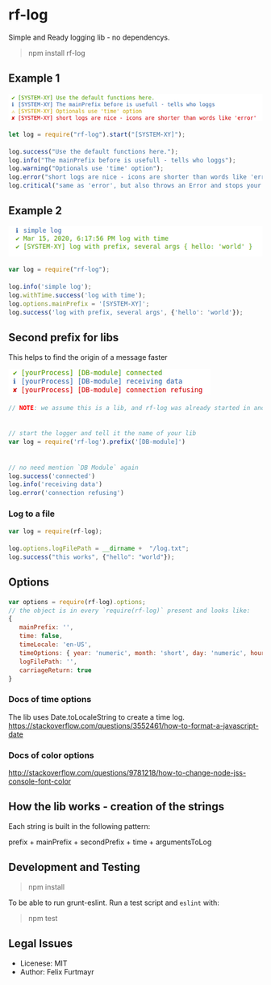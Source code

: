 # rf-log
Simple and Ready logging lib - no dependencys.

> npm install rf-log

## Example 1
![log-simple example](defaultFunctions.png)

```js
let log = require("rf-log").start("[SYSTEM-XY]");

log.success("Use the default functions here.");
log.info("The mainPrefix before is usefull - tells who loggs");
log.warning("Optionals use 'time' option");
log.error("short logs are nice - icons are shorter than words like 'error'");
log.critical("same as 'error', but also throws an Error and stops your app");

```

## Example 2
![log-simple example](logExample.png)

```js
var log = require("rf-log");

log.info('simple log');
log.withTime.success('log with time');
log.options.mainPrefix = '[SYSTEM-XY]';
log.success('log with prefix, several args', {'hello': 'world'});
```


## Second prefix for libs
This helps to find the origin of a message faster

![log-simple example](customPrefix.png)

```js
// NOTE: we assume this is a lib, and rf-log was already started in another file with the mainPrefix '[yourProcess]'


// start the logger and tell it the name of your lib
var log = require('rf-log').prefix('[DB-module]')


// no need mention `DB Module` again
log.success('connected')
log.info('receiving data')
log.error('connection refusing')

```


### Log to a file

```js
var log = require(rf-log);

log.options.logFilePath = __dirname +  "/log.txt";
log.success("this works", {"hello": "world"});

```


## Options

```js
var options = require(rf-log).options;
// the object is in every `require(rf-log)` present and looks like:
{
   mainPrefix: '',
   time: false,
   timeLocale: 'en-US',
   timeOptions: { year: 'numeric', month: 'short', day: 'numeric', hour: 'numeric', minute: 'numeric', second: 'numeric' },
   logFilePath: '',
   carriageReturn: true
}

```
### Docs of time options
The lib uses Date.toLocaleString to create a time log.
https://stackoverflow.com/questions/3552461/how-to-format-a-javascript-date

### Docs of color options
http://stackoverflow.com/questions/9781218/how-to-change-node-jss-console-font-color


## How the lib works - creation of the strings
Each string is built in the following pattern:

prefix + mainPrefix + secondPrefix + time + argumentsToLog

## Development and Testing

> npm install

To be able to run grunt-eslint. Run a test script and `eslint` with:

> npm test


## Legal Issues
* Licenese: MIT
* Author: Felix Furtmayr
